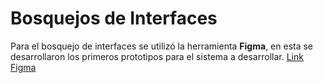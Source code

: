 # Bosquejos de Interfaces
 Para el bosquejo de interfaces se utilizó la herramienta **Figma**, en esta se desarrollaron los primeros prototipos para el sistema a desarrollar.
 [Link Figma](https://www.figma.com/proto/thg0OmzaeYHdANuwaAgs7x/Untitled?type=design&node-id=60-865&t=YCjKnYWmNXg7NTsB-1&scaling=scale-down&page-id=1%3A2&starting-point-node-id=14%3A58&mode=design) 
 

